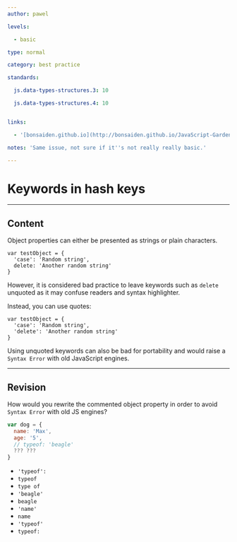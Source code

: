 ```yaml
---
author: pawel

levels:

  - basic

type: normal

category: best practice

standards:

  js.data-types-structures.3: 10

  js.data-types-structures.4: 10


links:

  - '[bonsaiden.github.io](http://bonsaiden.github.io/JavaScript-Garden/){website}'

notes: 'Same issue, not sure if it''s not really really basic.'

---
```


# Keywords in hash keys

---
## Content

Object properties can either be presented as strings or plain characters.

```
var testObject = {
  'case': 'Random string',
  delete: 'Another random string'
}
```

However, it is considered bad practice to leave keywords such as `delete` unquoted as it may confuse readers and syntax highlighter.


Instead, you can use quotes:

```
var testObject = {
  'case': 'Random string',
  'delete': 'Another random string'
}
```

Using unquoted keywords can also be bad for portability and would raise a `Syntax Error` with old JavaScript engines.

---
## Revision

How would you rewrite the commented object property in order to avoid `Syntax Error` with old JS engines?

```javascript
var dog = {
  name: 'Max',
  age: '5',
  // typeof: 'beagle'
  ??? ???
}
```

* `'typeof':`
* `typeof`
* `type of`
* `'beagle'`
* `beagle`
* `'name'`
* `name`
* `'typeof'`
* `typeof:`

